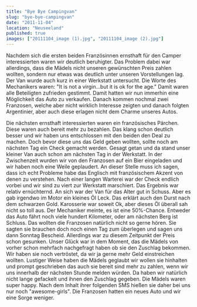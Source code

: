 ```yaml
---
title: "Bye Bye Campingvan"
slug: "bye-bye-campingvan"
date: "2011-11-04"
location: "Neuseeland"
published: true
images: ["20111104_image (1).jpg", "20111104_image (2).jpg"]
---
```


Nachdem sich die ersten beiden Französinnen ernsthaft für den Camper interessierten waren wir deutlich beruhigter. Das Problem dabei war allerdings, dass die Mädels nicht unseren gewünschten Preis zahlen wollten, sondern nur etwas was deutlich unter unseren Vorstellungen lag. Der Van wurde auch kurz in einer Werkstatt untersucht. Die Worte des Mechanikers waren: "It is not a virgin...but it is ok for the age." Damit waren alle Beteiligten zufrieden gestimmt. Damit hatten wir nun immerhin eine Möglichkeit das Auto zu verkaufen. Danach kommen nochmal zwei Franzosen, welche aber nicht wirklich Interesse zeigten und danach folgten Argentinier, aber auch diese erlagen nicht dem Charme unseres Autos. 

Die nächsten ernsthaft interessierten waren ein französisches Pärchen. Diese waren auch bereit mehr zu bezahlen. Das klang schon deutlich besser und wir haben uns entschlossen mit den beiden den Deal zu machen. Doch bevor diese uns das Geld geben wollten, sollte noch am nächsten Tag ein Check gemacht werden. Gesagt getan und da stand unser kleiner Van auch schon am nächsten Tag in der Werkstatt. In der Zwischenzeit wurden wir von den Franzosen auf ein Bier eingeladen und wir haben noch eine Weile geplaudert. An dieser Stelle muss ich sagen, dass ich echt Probleme habe das Englisch mit französischem Akzent von denen zu verstehen. Nach einer langen Warterei war der Check endlich vorbei und wir sind zu viert zur Werkstatt marschiert. Das Ergebnis war relativ ernüchternd. An sich war der Van für das Alter gut in Schuss. Aber es gab irgendwo im Motor ein kleines Öl Leck. Das erklärt auch den Durst nach dem schwarzen Gold. Karosserie war soweit Ok, aber dieses Öl überall sah nicht so toll aus. Der Mechaniker meinte, es ist eine 50%-Chance. Entweder das Auto fährt noch viele hundert Kilometer, oder am nächsten Berg ist Schluss. Das wollten die Franzosen natürlich nicht so gerne hören. Sie sagten sie brauchen doch noch einen Tag zum überlegen und sagen uns dann Sonntag Bescheid. Allerdings war zu diesem Zeitpunkt der Preis schon gesunken. Unser Glück war in dem Moment, das die Mädels von vorher schon mehrfach nachgefragt haben ob sie den Zuschlag bekommen. Wir haben sie noch vertröstet, da wir ja gerne mehr Geld einstreichen wollten. Lustiger Weise haben die Mädels geglaubt wir wollen sie hinhalten und prompt geschrieben das auch sie bereit sind mehr zu zahlen, wenn wir uns innerhalb der nächsten Stunde melden würden. Da haben wir natürlich nicht lange gefackelt und ihnen den Zuschlag gegeben. Die Mädels waren super happy. Nach dem Inhalt ihrer folgenden SMS hießen sie daher bei uns nur noch "awesome-girls". 
Die Franzosen hatten ein neues Auto und wir eine Sorge weniger.